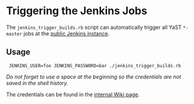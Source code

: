 # Triggering the Jenkins Jobs

The `jenkins_trigger_builds.rb` script can automatically trigger all YaST
`*-master` jobs at the [public Jenkins instance](https://ci.opensuse.org/view/Yast).

## Usage

```shell
 JENKINS_USER=foo JENKINS_PASSWORD=bar ./jenkins_trigger_builds.rb
```

*Do not forget to use a space at the beginning so the credentials are not
saved in the shell history.*

The credentials can be found in the
[internal Wiki page](https://wiki.microfocus.net/index.php/YAST).
